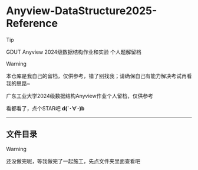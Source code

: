 # Anyview-DataStructure2025-Reference

> [!Tip]
>
> GDUT Anyview 2024级数据结构作业和实验 个人题解留档
>

> [!warning]
>
> 本仓库是我自己的留档，仅供参考，错了别找我；请确保自己有能力解决考试再看我的思路~

广东工业大学2024级数据结构Anyview作业个人留档，仅供参考

看都看了，点个STAR吧 **d(`･∀･)b**

---

## 文件目录

> [!warning]
> 
> 还没做完呢，等我做完了一起施工，先点文件夹里面查看吧